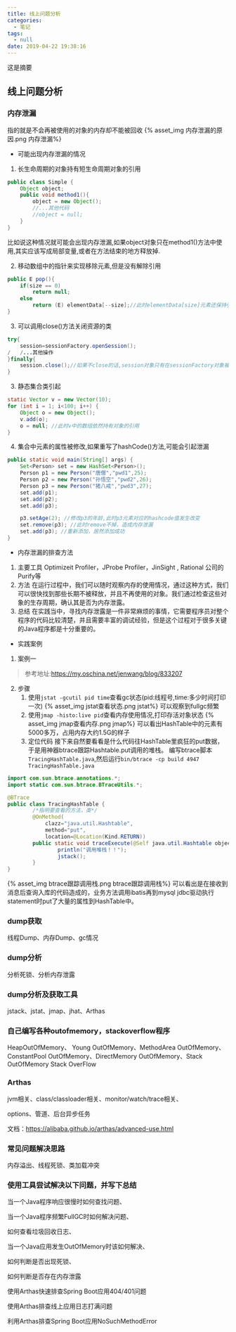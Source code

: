 ```yaml
---
title: 线上问题分析
categories:
  - 笔记
tags:
  - null
date: 2019-04-22 19:38:16
---
```

 这是摘要
 <!-- more -->


## 线上问题分析
### 内存泄漏
指的就是不会再被使用的对象的内存却不能被回收
{% asset_img 内存泄漏的原因.png 内存泄漏%}

* 可能出现内存泄漏的情况
1. 长生命周期的对象持有短生命周期对象的引用
```java
public class Simple {
	Object object;
	public void method1(){
		object = new Object();
		//...其他代码
		//object = null;
	}
}
```
比如说这种情况就可能会出现内存泄漏,如果object对象只在method1()方法中使用,其实应该写成局部变量,或者在方法结束的地方释放掉.

2. 移动数组中的指针来实现移除元素,但是没有解除引用
```java
public E pop(){
	if(size == 0)
		return null;
	else
		return (E) elementData[--size];//此时elementData[size]元素还保持引用,无法被回收
}
```

3. 可以调用close()方法关闭资源的类
```java
try{
	session=sessionFactory.openSession();
/	/...其他操作
}finally{
	session.close();//如果不close的话,session对象只有在sessionFactory对象被回收,才能被回收
}
```

3. 静态集合类引起
```java
static Vector v = new Vector(10); 
for (int i = 1; i<100; i++) { 
	Object o = new Object(); 
	v.add(o); 
	o = null; //此时v中的数组依然持有对象的引用
} 
```

4. 集合中元素的属性被修改,如果重写了hashCode()方法,可能会引起泄漏
```java
public static void main(String[] args) { 
	Set<Person> set = new HashSet<Person>(); 
	Person p1 = new Person("唐僧","pwd1",25); 
	Person p2 = new Person("孙悟空","pwd2",26); 
	Person p3 = new Person("猪八戒","pwd3",27); 
	set.add(p1); 
	set.add(p2); 
	set.add(p3); 

	p3.setAge(2); //修改p3的年龄,此时p3元素对应的hashcode值发生改变 
	set.remove(p3); //此时remove不掉，造成内存泄漏
	set.add(p3); //重新添加，居然添加成功 
}
```

* 内存泄漏的排查方法
1. 主要工具
Optimizeit Profiler，JProbe Profiler，JinSight , Rational 公司的Purify等
2. 方法
在运行过程中，我们可以随时观察内存的使用情况，通过这种方式，我们可以很快找到那些长期不被释放，并且不再使用的对象。我们通过检查这些对象的生存周期，确认其是否为内存泄露。
3. 总结
在实践当中，寻找内存泄露是一件非常麻烦的事情，它需要程序员对整个程序的代码比较清楚，并且需要丰富的调试经验，但是这个过程对于很多关键的Java程序都是十分重要的。

* 实践案例
1. 案例一
>参考地址:https://my.oschina.net/jenwang/blog/833207

2. 步骤
	1. 使用`jstat -gcutil pid time`查看gc状态(pid:线程号,time:多少时间打印一次)
{% asset_img jstat查看状态.png jstat%}
	可以观察到fullgc频繁
	2. 使用`jmap -histo:live pid`查看内存使用情况,打印存活对象状态
{% asset_img jmap查看内存.png jmap%}
	可以看出HashTable中的元素有5000多万，占用内存大约1.5G的样子
	3. 定位代码
	接下来自然要看看是什么代码往HashTable里疯狂的put数据，于是用神器btrace跟踪Hashtable.put调用的堆栈。
	编写btrace脚本`TracingHashTable.java`,然后运行`bin/btrace -cp build 4947 TracingHashTable.java`
```java
import com.sun.btrace.annotations.*;
import static com.sun.btrace.BTraceUtils.*;

@BTrace
public class TracingHashTable {
        /*指明要查看的方法，类*/
        @OnMethod(
            clazz="java.util.Hashtable",
            method="put",
            location=@Location(Kind.RETURN))
        public static void traceExecute(@Self java.util.Hashtable object){
                println("调用堆栈！！");
                jstack();
        }
}
```
{% asset_img btrace跟踪调用栈.png btrace跟踪调用栈%}
可以看出是在接收到消息后查询入库的代码造成的，业务方法调用ibatis再到mysql jdbc驱动执行statement时put了大量的属性到HashTable中。


### dump获取

线程Dump、内存Dump、gc情况

### dump分析

分析死锁、分析内存泄露

### dump分析及获取工具

jstack、jstat、jmap、jhat、Arthas

### 自己编写各种outofmemory，stackoverflow程序

HeapOutOfMemory、 Young OutOfMemory、MethodArea OutOfMemory、ConstantPool OutOfMemory、DirectMemory OutOfMemory、Stack OutOfMemory Stack OverFlow

### Arthas

jvm相关、class/classloader相关、monitor/watch/trace相关、

options、管道、后台异步任务

文档：https://alibaba.github.io/arthas/advanced-use.html

### 常见问题解决思路

内存溢出、线程死锁、类加载冲突

### 使用工具尝试解决以下问题，并写下总结

当一个Java程序响应很慢时如何查找问题、

当一个Java程序频繁FullGC时如何解决问题、

如何查看垃圾回收日志、

当一个Java应用发生OutOfMemory时该如何解决、

如何判断是否出现死锁、

如何判断是否存在内存泄露

使用Arthas快速排查Spring Boot应用404/401问题

使用Arthas排查线上应用日志打满问题

利用Arthas排查Spring Boot应用NoSuchMethodError